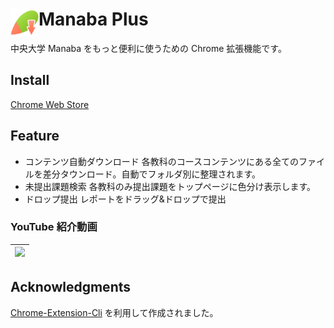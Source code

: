 # <img src="./public/prod/img/icon-mp-128.png" width="45" align="left"> Manaba Plus

中央大学 Manaba をもっと便利に使うための Chrome 拡張機能です。

## Install

[Chrome Web Store](https://chrome.google.com/webstore/detail/manaba-downloader/aeidkdokanbhoefbgaadaicdmggdeegf?hl=ja)

## Feature

- コンテンツ自動ダウンロード
  各教科のコースコンテンツにある全てのファイルを差分タウンロード。自動でフォルダ別に整理されます。
- 未提出課題検索
  各教科のみ提出課題をトップページに色分け表示します。
- ドロップ提出
  レポートをドラッグ&ドロップで提出

### YouTube 紹介動画

| <a href="https://www.youtube.com/watch?v=BmCXfWZzhks" rel="some text"><img src="http://img.youtube.com/vi/BmCXfWZzhks/mqdefault.jpg"></a> |
| ----------------------------------------------------------------------------------------------------------------------------------------- |

## Acknowledgments

[Chrome-Extension-Cli](https://github.com/dutiyesh/chrome-extension-cli) を利用して作成されました。
